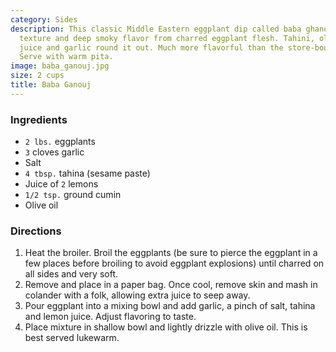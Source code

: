 ```yaml
---
category: Sides
description: This classic Middle Eastern eggplant dip called baba ghanoush has a silky
  texture and deep smoky flavor from charred eggplant flesh. Tahini, olive oil, lemon
  juice and garlic round it out. Much more flavorful than the store-bought version.
  Serve with warm pita.
image: baba_ganouj.jpg
size: 2 cups
title: Baba Ganouj
---
```

### Ingredients

* `2 lbs.` eggplants
* `3` cloves garlic
* Salt
* `4 tbsp.` tahina (sesame paste)
* Juice of `2` lemons
* `1/2 tsp.` ground cumin
* Olive oil

### Directions

1. Heat the broiler. Broil the eggplants (be sure to pierce the eggplant in a few places before broiling to avoid eggplant explosions) until charred on all sides and very soft. 
2. Remove and place in a paper bag. Once cool, remove skin and mash in colander with a folk, allowing extra juice to seep away. 
3. Pour eggplant into a mixing bowl and add garlic, a pinch of salt, tahina and lemon juice. Adjust flavoring to taste.
4. Place mixture in shallow bowl and lightly drizzle with olive oil. This is best served lukewarm.